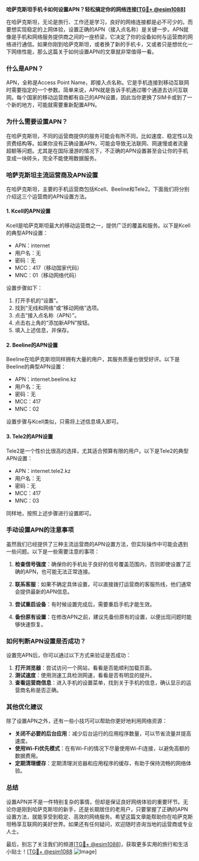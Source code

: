 **哈萨克斯坦手机卡如何设置APN？轻松搞定你的网络连接[[TG💪+ @esim1088](https://t.me/s/esim1088)]**

在哈萨克斯坦，无论是旅行、工作还是学习，良好的网络连接都是必不可少的。而要想实现稳定的上网体验，设置正确的APN（接入点名称）是关键一步。APN就像是手机和网络服务提供商之间的一座桥梁，它决定了你的设备如何与运营商的网络进行通信。如果你刚到哈萨克斯坦，或者换了新的手机卡，又或者只是想优化一下网络性能，那么这篇关于如何设置APN的文章就非常值得一看。

### **什么是APN？**

APN，全称是Access Point Name，即接入点名称。它是手机连接到移动互联网时需要指定的一个参数。简单来说，APN就是告诉手机通过哪个通道去访问互联网。每个国家的移动运营商都有自己的APN设置，因此当你更换了SIM卡或到了一个新的地方，可能就需要重新配置APN。

### **为什么需要设置APN？**

在哈萨克斯坦，不同的运营商提供的服务可能会有所不同，比如速度、稳定性以及资费结构等。如果你没有正确设置APN，可能会导致无法联网、网速慢或者流量超额等问题。尤其是在国际漫游的情况下，不正确的APN设置甚至会让你的手机变成一块砖头，完全不能使用数据服务。

### **哈萨克斯坦主流运营商及APN设置**

在哈萨克斯坦，主要的手机运营商包括Kcell、Beeline和Tele2。下面我们将分别介绍这三个运营商的APN设置方法。

#### **1. Kcell的APN设置**

Kcell是哈萨克斯坦最大的移动运营商之一，提供广泛的覆盖和服务。以下是Kcell的典型APN设置：

- APN：internet
- 用户名：无
- 密码：无
- MCC：417（移动国家代码）
- MNC：01（移动网络代码）

设置步骤如下：
1. 打开手机的“设置”。
2. 找到“无线和网络”或“移动网络”选项。
3. 点击“接入点名称（APN）”。
4. 点击右上角的“添加新APN”按钮。
5. 填入上述信息，并保存。

#### **2. Beeline的APN设置**

Beeline在哈萨克斯坦同样拥有大量的用户，其服务质量也很受好评。以下是Beeline的典型APN设置：

- APN：internet.beeline.kz
- 用户名：无
- 密码：无
- MCC：417
- MNC：02

设置步骤与Kcell类似，只需将上述信息填入即可。

#### **3. Tele2的APN设置**

Tele2是一个性价比很高的选择，尤其适合预算有限的用户。以下是Tele2的典型APN设置：

- APN：internet.tele2.kz
- 用户名：无
- 密码：无
- MCC：417
- MNC：03

同样地，按照上述步骤进行设置即可。

### **手动设置APN的注意事项**

虽然我们已经提供了三种主流运营商的APN设置方法，但实际操作中可能会遇到一些问题。以下是一些需要注意的事项：

1. **检查信号强度**：确保你的手机处于良好的信号覆盖范围内，否则即使设置了正确的APN，也可能无法正常连接。
   
2. **联系客服**：如果不确定具体设置，可以直接拨打运营商的客服热线，他们通常会提供最新的APN信息。

3. **尝试重启设备**：有时候设置完成后，需要重启手机才能生效。

4. **备份原有设置**：在修改APN之前，建议先备份原有的设置，以便出现问题时能够快速恢复。

### **如何判断APN设置是否成功？**

设置完APN后，你可以通过以下方式来验证是否成功：

1. **打开浏览器**：尝试访问一个网站，看看是否能顺利加载页面。
2. **测试速度**：使用测速工具检测网速，看看是否有明显的提升。
3. **查看运营商信息**：进入手机的设置菜单，找到关于手机的信息，确认显示的运营商名称是否正确。

### **其他优化建议**

除了设置APN之外，还有一些小技巧可以帮助你更好地利用网络资源：

- **关闭不必要的后台应用**：减少后台运行的应用程序数量，可以节省流量并提高速度。
- **使用Wi-Fi优先模式**：在有Wi-Fi的情况下尽量使用Wi-Fi连接，以避免高额的数据费用。
- **定期清理缓存**：定期清理浏览器和应用程序的缓存，有助于保持流畅的网络体验。

### **总结**

设置APN并不是一件特别复杂的事情，但却是保证良好网络体验的重要环节。无论你是刚到哈萨克斯坦的新手，还是长期居住的老用户，只要掌握了正确的APN设置方法，就能享受到稳定、高效的网络服务。希望这篇文章能帮助你在哈萨克斯坦畅享互联网的美好世界。如果还有任何疑问，欢迎随时咨询当地的运营商或专业人士。

最后，别忘了关注我们的频道[[TG💪+ @esim1088](https://t.me/s/esim1088)]，获取更多实用的旅行和生活小贴士！[[TG💪+ @esim1088](https://t.me/s/esim1088) ![Image](https://i.postimg.cc/4NQfJmqS/Snipaste-2025-05-13-00-14-12.png)]